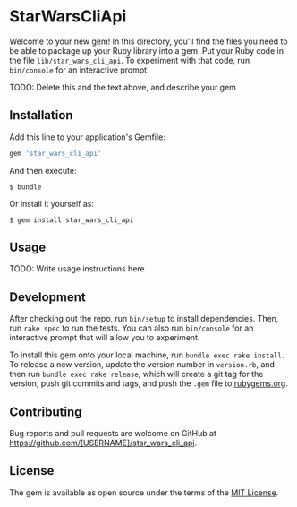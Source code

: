 # StarWarsCliApi

Welcome to your new gem! In this directory, you'll find the files you need to be able to package up your Ruby library into a gem. Put your Ruby code in the file `lib/star_wars_cli_api`. To experiment with that code, run `bin/console` for an interactive prompt.

TODO: Delete this and the text above, and describe your gem

## Installation

Add this line to your application's Gemfile:

```ruby
gem 'star_wars_cli_api'
```

And then execute:

    $ bundle

Or install it yourself as:

    $ gem install star_wars_cli_api

## Usage

TODO: Write usage instructions here

## Development

After checking out the repo, run `bin/setup` to install dependencies. Then, run `rake spec` to run the tests. You can also run `bin/console` for an interactive prompt that will allow you to experiment.

To install this gem onto your local machine, run `bundle exec rake install`. To release a new version, update the version number in `version.rb`, and then run `bundle exec rake release`, which will create a git tag for the version, push git commits and tags, and push the `.gem` file to [rubygems.org](https://rubygems.org).

## Contributing

Bug reports and pull requests are welcome on GitHub at https://github.com/[USERNAME]/star_wars_cli_api.

## License

The gem is available as open source under the terms of the [MIT License](https://opensource.org/licenses/MIT).
